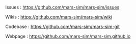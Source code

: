 Issues :
https://github.com/mars-sim/mars-sim/issues

Wikis :
https://github.com/mars-sim/mars-sim/wiki

Codebase :
https://github.com/mars-sim/mars-sim-git

Webpage :
https://github.com/mars-sim/mars-sim.github.io
